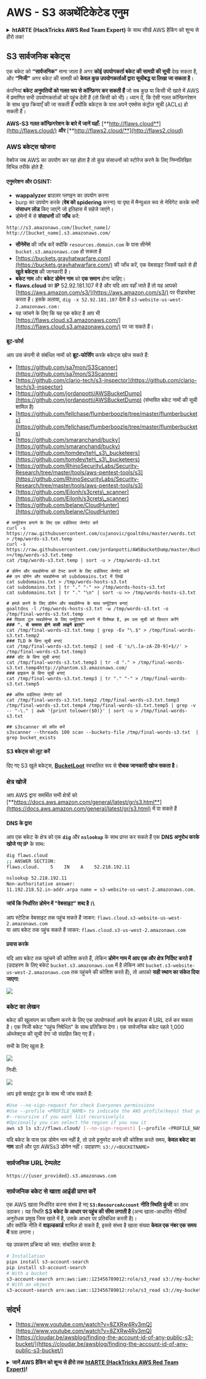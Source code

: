 # AWS - S3 अअथेंटिकेटेड एनुम

<details>

<summary><strong>htARTE (HackTricks AWS Red Team Expert)</strong> के साथ सीखें AWS हैकिंग को शून्य से हीरो तक!</summary>

HackTricks का समर्थन करने के अन्य तरीके:

* यदि आप अपनी कंपनी का विज्ञापन HackTricks में देखना चाहते हैं या HackTricks को PDF में डाउनलोड करना चाहते हैं तो [**सब्सक्रिप्शन प्लान्स**](https://github.com/sponsors/carlospolop) देखें!
* [**आधिकारिक PEASS & HackTricks स्वैग**](https://peass.creator-spring.com) प्राप्त करें
* हमारे विशेष [**NFTs**](https://opensea.io/collection/the-peass-family) कलेक्शन, The PEASS Family, की खोज करें
* **शामिल हों** 💬 [**डिस्कॉर्ड समूह**](https://discord.gg/hRep4RUj7f) या [**टेलीग्राम समूह**](https://t.me/peass) या हमें **ट्विटर** 🐦 [**@hacktricks_live**](https://twitter.com/hacktricks_live)** पर फॉलो** करें।
* **हैकिंग ट्रिक्स साझा करें** द्वारा PRs सबमिट करके [**HackTricks**](https://github.com/carlospolop/hacktricks) और [**HackTricks Cloud**](https://github.com/carlospolop/hacktricks-cloud) github repos में।

</details>

## S3 सार्वजनिक बकेट्स

एक बकेट को **“सार्वजनिक”** माना जाता है अगर **कोई उपयोगकर्ता बकेट की सामग्री की सूची** देख सकता है, और **“निजी”** अगर बकेट की सामग्री को **केवल कुछ उपयोगकर्ताओं द्वारा सूचीबद्ध या लिखा जा सकता है**।

कंपनियां **बकेट अनुमतियों को गलत रूप से कॉन्फ़िगर कर सकती हैं** जो सब कुछ या किसी भी खाते में AWS में प्रमाणित सभी उपयोगकर्ताओं को पहुंच देती हैं (तो किसी को भी)। ध्यान दें, कि ऐसी गलत कॉन्फ़िगरेशन के साथ कुछ क्रियाएँ की जा सकती हैं क्योंकि बकेट्स के पास अपने एक्सेस कंट्रोल सूची (ACLs) हो सकती हैं।

**AWS-S3 गलत कॉन्फ़िगरेशन के बारे में जानें यहाँ:** [**http://flaws.cloud**](http://flaws.cloud/) **और** [**http://flaws2.cloud/**](http://flaws2.cloud)

### AWS बकेट्स खोजना

वेबपेज जब AWS का उपयोग कर रहा होता है तो कुछ संसाधनों को स्टोरेज करने के लिए निम्नलिखित विभिन्न तरीके होते हैं:

#### एनुमरेशन और OSINT:

* **wappalyzer** ब्राउज़र प्लगइन का उपयोग करना
* burp का उपयोग करके (**वेब को spidering** करना) या पृष्ठ में मैन्युअल रूप से नेविगेट करके सभी **संसाधन** **लोड** किए जाएंगे जो इतिहास में सहेजे जाएंगे।
* डोमेनों में से **संसाधनों** की **जाँच** करें:

```
http://s3.amazonaws.com/[bucket_name]/
http://[bucket_name].s3.amazonaws.com/
```
* **सीनेमेंस** की जाँच करें क्योंकि `resources.domain.com` के पास सीनेमें `bucket.s3.amazonaws.com` हो सकता है
* [https://buckets.grayhatwarfare.com](https://buckets.grayhatwarfare.com/) की जाँच करें, एक वेबसाइट जिसमें पहले से ही **खुले बकेट्स** की जानकारी है।
* **बकेट नाम** और **बकेट डोमेन नाम** को **एक समान** होना चाहिए।
* **flaws.cloud** का **IP** 52.92.181.107 में है और यदि आप वहाँ जाते हैं तो यह आपको [https://aws.amazon.com/s3/](https://aws.amazon.com/s3/) पर रीडायरेक्ट करता है। इसके अलावा, `dig -x 52.92.181.107` देता है `s3-website-us-west-2.amazonaws.com`।
* यह जांचने के लिए कि यह एक बकेट है आप भी [https://flaws.cloud.s3.amazonaws.com/](https://flaws.cloud.s3.amazonaws.com/) पर जा सकते हैं।

#### ब्रूट-फोर्स

आप उस कंपनी से संबंधित नामों को **ब्रूट-फोर्सिंग** करके बकेट्स खोज सकते हैं:

* [https://github.com/sa7mon/S3Scanner](https://github.com/sa7mon/S3Scanner)
* [https://github.com/clario-tech/s3-inspector](https://github.com/clario-tech/s3-inspector)
* [https://github.com/jordanpotti/AWSBucketDump](https://github.com/jordanpotti/AWSBucketDump) (संभावित बकेट नामों की सूची शामिल है)
* [https://github.com/fellchase/flumberboozle/tree/master/flumberbuckets](https://github.com/fellchase/flumberboozle/tree/master/flumberbuckets)
* [https://github.com/smaranchand/bucky](https://github.com/smaranchand/bucky)
* [https://github.com/tomdev/teh\_s3\_bucketeers](https://github.com/tomdev/teh\_s3\_bucketeers)
* [https://github.com/RhinoSecurityLabs/Security-Research/tree/master/tools/aws-pentest-tools/s3](https://github.com/RhinoSecurityLabs/Security-Research/tree/master/tools/aws-pentest-tools/s3)
* [https://github.com/Eilonh/s3crets\_scanner](https://github.com/Eilonh/s3crets\_scanner)
* [https://github.com/belane/CloudHunter](https://github.com/belane/CloudHunter)

<pre class="language-bash"><code class="lang-bash"># पर्म्युटेशन बनाने के लिए एक वर्डलिस्ट जेनरेट करें
curl -s https://raw.githubusercontent.com/cujanovic/goaltdns/master/words.txt > /tmp/words-s3.txt.temp
curl -s https://raw.githubusercontent.com/jordanpotti/AWSBucketDump/master/BucketNames.txt >>/tmp/words-s3.txt.temp
cat /tmp/words-s3.txt.temp | sort -u > /tmp/words-s3.txt

# डोमेन और सबडोमेन्स को टेस्ट करने के लिए वर्डलिस्ट जेनरेट करें
## उन डोमेन और सबडोमेन्स को subdomains.txt में लिखें
cat subdomains.txt > /tmp/words-hosts-s3.txt
cat subdomains.txt | tr "." "-" >> /tmp/words-hosts-s3.txt
cat subdomains.txt | tr "." "\n" | sort -u >> /tmp/words-hosts-s3.txt

# हमले करने के लिए डोमेन और सबडोमेन्स के साथ पर्म्युटेशन बनाएं
goaltdns -l /tmp/words-hosts-s3.txt -w /tmp/words-s3.txt -o /tmp/final-words-s3.txt.temp
## पिछला टूल सबडोमेन्स के लिए पर्म्युटेशन बनाने में विशेषज्ञ है, हम उस सूची को फ़िल्टर करेंगे
<strong>### ". से समाप्त होने वाली लाइनें हटाएं"
</strong>cat /tmp/final-words-s3.txt.temp | grep -Ev "\.$" > /tmp/final-words-s3.txt.temp2
### TLD के बिना सूची बनाएं
cat /tmp/final-words-s3.txt.temp2 | sed -E 's/\.[a-zA-Z0-9]+$//' > /tmp/final-words-s3.txt.temp3
### डॉट के बिना सूची बनाएं
cat /tmp/final-words-s3.txt.temp3 | tr -d "." > /tmp/final-words-s3.txt.temp4http://phantom.s3.amazonaws.com/
### हाइफ़न के बिना सूची बनाएं
cat /tmp/final-words-s3.txt.temp3 | tr "." "-" > /tmp/final-words-s3.txt.temp5

## अंतिम वर्डलिस्ट जेनरेट करें
cat /tmp/final-words-s3.txt.temp2 /tmp/final-words-s3.txt.temp3 /tmp/final-words-s3.txt.temp4 /tmp/final-words-s3.txt.temp5 | grep -v -- "-\." | awk '{print tolower($0)}' | sort -u > /tmp/final-words-s3.txt

## s3scanner को कॉल करें
s3scanner --threads 100 scan --buckets-file /tmp/final-words-s3.txt  | grep bucket_exists
</code></pre>

#### S3 बकेट्स को लूट करें

दिए गए S3 खुले बकेट्स, [**BucketLoot**](https://github.com/redhuntlabs/BucketLoot) स्वचालित रूप से **रोचक जानकारी खोज सकता है**।

### क्षेत्र खोजें

आप AWS द्वारा समर्थित सभी क्षेत्रों को [**https://docs.aws.amazon.com/general/latest/gr/s3.html**](https://docs.aws.amazon.com/general/latest/gr/s3.html) में पा सकते हैं

#### DNS के द्वारा

आप एक बकेट के क्षेत्र को एक **`dig`** और **`nslookup`** के साथ प्राप्त कर सकते हैं एक **DNS अनुरोध करके खोजे गए IP** के साथ:
```bash
dig flaws.cloud
;; ANSWER SECTION:
flaws.cloud.    5    IN    A    52.218.192.11

nslookup 52.218.192.11
Non-authoritative answer:
11.192.218.52.in-addr.arpa name = s3-website-us-west-2.amazonaws.com.
```
#### जांचें कि निर्धारित डोमेन में "वेबसाइट" शब्द है।\
आप स्टेटिक वेबसाइट तक पहुंच सकते हैं जाकर: `flaws.cloud.s3-website-us-west-2.amazonaws.com`\
या आप बकेट तक पहुंच सकते हैं जाकर: `flaws.cloud.s3-us-west-2.amazonaws.com`

#### प्रयास करके

यदि आप बकेट तक पहुंचने की कोशिश करते हैं, लेकिन **डोमेन नाम में आप एक और क्षेत्र निर्दिष्ट करते हैं** (उदाहरण के लिए बकेट `bucket.s3.amazonaws.com` में है लेकिन आप `bucket.s3-website-us-west-2.amazonaws.com` तक पहुंचने की कोशिश करते हैं), तो आपको **सही स्थान का संकेत दिया जाएगा**:

![](<../../../.gitbook/assets/image (57).png>)

### बकेट का लेखन

बकेट की खुलापन का परीक्षण करने के लिए एक उपयोगकर्ता अपने वेब ब्राउज़र में URL दर्ज कर सकता है। एक निजी बकेट "पहुंच निषेधित" के साथ प्रतिक्रिया देगा। एक सार्वजनिक बकेट पहले 1,000 ऑब्जेक्ट्स की सूची देगा जो संग्रहित किए गए हैं।

सभी के लिए खुला है:

![](<../../../.gitbook/assets/image (67).png>)

निजी:

![](<../../../.gitbook/assets/image (78).png>)

आप इसे क्लाइंट टूल के साथ भी जांच सकते हैं:
```bash
#Use --no-sign-request for check Everyones permissions
#Use --profile <PROFILE_NAME> to indicate the AWS profile(keys) that youwant to use: Check for "Any Authenticated AWS User" permissions
#--recursive if you want list recursivelyls
#Opcionally you can select the region if you now it
aws s3 ls s3://flaws.cloud/ [--no-sign-request] [--profile <PROFILE_NAME>] [ --recursive] [--region us-west-2]
```
यदि बकेट के पास एक डोमेन नाम नहीं है, तो उसे इनुमरेट करने की कोशिश करते समय, **केवल बकेट का नाम** डालें और पूरा AWSs3 डोमेन नहीं। उदाहरण: `s3://<BUCKETNAME>`

### सार्वजनिक URL टेम्पलेट
```
https://{user_provided}.s3.amazonaws.com
```
### सार्वजनिक बकेट से खाता आईडी प्राप्त करें

एक AWS खाता निर्धारित करना संभव है नए **`S3:ResourceAccount`** **नीति स्थिति कुंजी** का लाभ उठाकर। यह स्थिति **S3 बकेट के आधार पर पहुंच की सीमा लगाती है** (अन्य खाता-आधारित नीतियाँ अनुरोधक प्रमुख जिस खाते में है, उसके आधार पर प्रतिबंधित करती है)।\
और क्योंकि नीति में **वाइल्डकार्ड** शामिल हो सकते हैं, इससे संभव है खाता संख्या **केवल एक नंबर एक समय में** पता लगाना।

यह उपकरण प्रक्रिया को स्वत: संचालित करता है:
```bash
# Installation
pipx install s3-account-search
pip install s3-account-search
# With a bucket
s3-account-search arn:aws:iam::123456789012:role/s3_read s3://my-bucket
# With an object
s3-account-search arn:aws:iam::123456789012:role/s3_read s3://my-bucket/path/to/object.ext
```
## संदर्भ

* [https://www.youtube.com/watch?v=8ZXRw4Ry3mQ](https://www.youtube.com/watch?v=8ZXRw4Ry3mQ)
* [https://cloudar.be/awsblog/finding-the-account-id-of-any-public-s3-bucket/](https://cloudar.be/awsblog/finding-the-account-id-of-any-public-s3-bucket/)

<details>

<summary><strong>जानें AWS हैकिंग को शून्य से हीरो तक</strong> <a href="https://training.hacktricks.xyz/courses/arte"><strong>htARTE (HackTricks AWS Red Team Expert)</strong></a><strong>!</strong></summary>

HackTricks का समर्थन करने के अन्य तरीके:

* यदि आप चाहते हैं कि आपकी **कंपनी HackTricks में विज्ञापित हो** या **HackTricks को PDF में डाउनलोड करें** तो [**सब्सक्रिप्शन प्लान्स**](https://github.com/sponsors/carlospolop) देखें!
* [**आधिकारिक PEASS & HackTricks स्वैग**](https://peass.creator-spring.com) प्राप्त करें
* हमारे विशेष [**NFTs**](https://opensea.io/collection/the-peass-family) कलेक्शन, [**The PEASS Family**](https://opensea.io/collection/the-peass-family) खोजें
* **शामिल हों** 💬 [**डिस्कॉर्ड समूह**](https://discord.gg/hRep4RUj7f) या [**टेलीग्राम समूह**](https://t.me/peass) या हमें **ट्विटर** 🐦 [**@hacktricks_live**](https://twitter.com/hacktricks_live) **पर फॉलो** करें।
* **हैकिंग ट्रिक्स साझा करें, HackTricks** और [**HackTricks Cloud**](https://github.com/carlospolop/hacktricks-cloud) github repos में PRs सबमिट करके।

</details>
